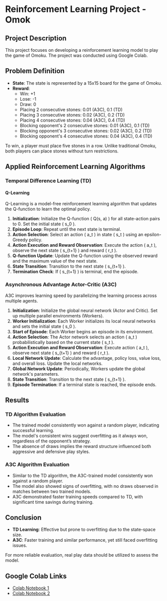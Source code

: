 # Reinforcement Learning Project - Omok

## Project Description

This project focuses on developing a reinforcement learning model to play the game of Omoku. The project was conducted using Google Colab.

## Problem Definition

- **State**: The state is represented by a 15x15 board for the game of Omoku.
- **Reward**: 
  - Win: +1
  - Lose: -1
  - Draw: 0
  - Placing 2 consecutive stones: 0.01 (A3C), 0.1 (TD)
  - Placing 3 consecutive stones: 0.02 (A3C), 0.2 (TD)
  - Placing 4 consecutive stones: 0.04 (A3C), 0.4 (TD)
  - Blocking opponent's 2 consecutive stones: 0.01 (A3C), 0.1 (TD)
  - Blocking opponent's 3 consecutive stones: 0.02 (A3C), 0.2 (TD)
  - Blocking opponent's 4 consecutive stones: 0.04 (A3C), 0.4 (TD)

To win, a player must place five stones in a row. Unlike traditional Omoku, both players can place stones without turn restrictions.

## Applied Reinforcement Learning Algorithms

### Temporal Difference Learning (TD)

#### Q-Learning

Q-Learning is a model-free reinforcement learning algorithm that updates the Q-function to learn the optimal policy.

1. **Initialization**: Initialize the Q-function \( Q(s, a) \) for all state-action pairs to 0. Set the initial state \( s_0 \).
2. **Episode Loop**: Repeat until the next state is terminal.
3. **Action Selection**: Select an action \( a_t \) in state \( s_t \) using an epsilon-Greedy policy.
4. **Action Execution and Reward Observation**: Execute the action \( a_t \), observe the next state \( s_{t+1} \) and reward \( r_t \).
5. **Q-function Update**: Update the Q-function using the observed reward and the maximum value of the next state.
6. **State Transition**: Transition to the next state \( s_{t+1} \).
7. **Termination Check**: If \( s_{t+1} \) is terminal, end the episode.

### Asynchronous Advantage Actor-Critic (A3C)

A3C improves learning speed by parallelizing the learning process across multiple agents.

1. **Initialization**: Initialize the global neural network (Actor and Critic). Set up multiple parallel environments (Workers).
2. **Worker Initialization**: Each Worker initializes its local neural networks and sets the initial state \( s_0 \).
3. **Start of Episode**: Each Worker begins an episode in its environment.
4. **Action Selection**: The Actor network selects an action \( a_t \) probabilistically based on the current state \( s_t \).
5. **Action Execution and Reward Observation**: Execute action \( a_t \), observe next state \( s_{t+1} \) and reward \( r_t \).
6. **Local Network Update**: Calculate the advantage, policy loss, value loss, and overall loss. Update the local networks.
7. **Global Network Update**: Periodically, Workers update the global network's parameters.
8. **State Transition**: Transition to the next state \( s_{t+1} \).
9. **Episode Termination**: If a terminal state is reached, the episode ends.

## Results

### TD Algorithm Evaluation
- The trained model consistently won against a random player, indicating successful learning.
- The model's consistent wins suggest overfitting as it always won, regardless of the opponent’s strategy.
- The absence of draws implies the reward structure influenced both aggressive and defensive play styles.

### A3C Algorithm Evaluation
- Similar to the TD algorithm, the A3C-trained model consistently won against a random player.
- The model also showed signs of overfitting, with no draws observed in matches between two trained models.
- A3C demonstrated faster training speeds compared to TD, with significant time savings during training.

## Conclusion

- **TD Learning**: Effective but prone to overfitting due to the state-space size.
- **A3C**: Faster training and similar performance, yet still faced overfitting issues.

For more reliable evaluation, real play data should be utilized to assess the model.

## Google Colab Links
- [Colab Notebook 1](https://colab.research.google.com/drive/1QYWusFlFOrPhcsVHwdg5NYKHjhxTR4vH?usp=sharing)
- [Colab Notebook 2](https://colab.research.google.com/drive/1y_7tR2MoWPw3Ie-x3_y3-ZzRSysti9zB?usp=sharing)
